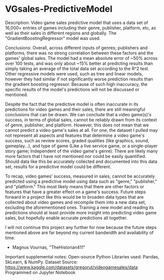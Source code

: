 # VGsales-PredictiveModel
Description: Video game sales predictive model that uses a data set of 16,000+ entries of games including their genre, publisher, platform, etc, as well as their sales in different regions and globally. The "GradientBoostingRegressor" model was used.

Conclusions: Overall, across different inputs of genres; publishers and platforms, there was no strong correlation between these factors and the games' global sales. The model had a mean absolute error of ~50% across over 100 tests, and was only about ~15% better at predicting results than simply taking an average of the total data set according to the R^2 test. Other regressive models were used, such as tree and linear models, however they had similar if not significantly worse prediction results than the gradient boosting regressor. Because of such high inaccuracy, the specific results of the model's predictions will not be discussed or mentioned.

Despite the fact that the predictive model is often inaccurate in its predictions for video games and their sales, there are still meaningful conclusions that can be drawn. We can conclude that a video game(s)'s success, in terms of global sales, cannot be reliably drawn from its context of genre, publisher, and platform. However, this does not mean that we cannot predict a video game's sales at all. For one, the dataset I pulled may not represent all aspects and features that determine a video game's success, such as review scores, graded qualities (like graphics, sound, gameplay...), and type of game (Like a live service  game, or a single-player story game; Independent of the video game's genre). There are likely many more factors that I have not mentioned nor could be easily quantified. Should data like this be accurately collected and documented into this data set, results for a predictive model could be different.

To recap, video games’ success, measured in sales, cannot be accurately predicted using a predictive model using data such as "genre," "publisher," and "platform." This most likely means that there are other factors or features that have a greater effect on a game's success. Future steps forward in a project like this would be to broaden data types that are collected about video games and recompile them into a new data set, excluding the aforementioned ones. Training a new model and reading its predictions should at least provide more insight into predicting video game sales, but hopefully enable accurate predictions all together.

I will not continue this project any further for now because the future steps mentioned above are far beyond my current bandwidth and availability of time.

-  Magnus Vournas, "TheHistorian411"

  Important supplemental notes:
Open-source Python Libraries used: Pandas, SkLearn, & NumPy.
Dataset Source: https://www.kaggle.com/datasets/gregorut/videogamesales/data
Programmed on Jupyter Notebook

